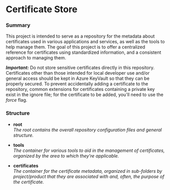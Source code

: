 # Certificate Store #

### Summary ###

This project is intended to serve as a repository for the metadata about certificates used in various applications and services, as well as the tools to help manage them.  The goal of this project is to offer a centralized reference for certificates using standardized information, and a consistent approach to managing them.

**_Important:_** Do not store sensitive certificates directly in this repository.  Certificates other than those intended for local developer use and/or general access should be kept in Azure KeyVault so that they can be properly secured.  To prevent accidentally adding a certificate to the repository, common extensions for certificates containing a private key exist in the ignore file; for the certificate to be added, you'll need to use the _force_ flag.

### Structure ###

* **root**
  <br />_The root contains the overall repository configuration files and general structure._
  
* **tools**
  <br />_The container for various tools to aid in the management of certificates, organized by the area to which they're applicable._

* **certificates**
  <br />_The container for the certificate metadata, organized in sub-folders by project/product that they are associated with and, often, the purpose of the certificate._
  
